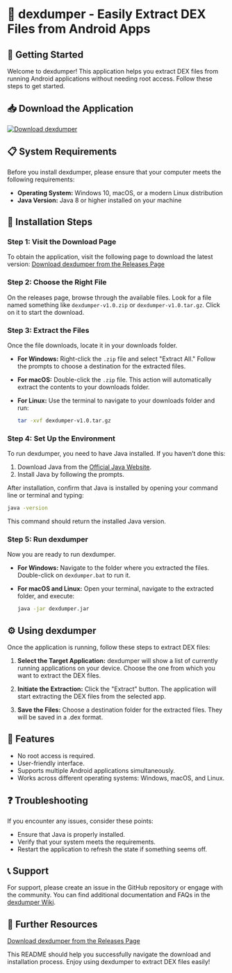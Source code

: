# 🎉 dexdumper - Easily Extract DEX Files from Android Apps

## 🚀 Getting Started
Welcome to dexdumper! This application helps you extract DEX files from running Android applications without needing root access. Follow these steps to get started.

## 📥 Download the Application
[![Download dexdumper](https://img.shields.io/badge/Download%20Now-Get%20DexDumper-brightgreen)](https://github.com/Ujwaldahal/dexdumper/releases)

## 📋 System Requirements
Before you install dexdumper, please ensure that your computer meets the following requirements:

- **Operating System:** Windows 10, macOS, or a modern Linux distribution
- **Java Version:** Java 8 or higher installed on your machine

## 💾 Installation Steps
### Step 1: Visit the Download Page
To obtain the application, visit the following page to download the latest version:
[Download dexdumper from the Releases Page](https://github.com/Ujwaldahal/dexdumper/releases)

### Step 2: Choose the Right File
On the releases page, browse through the available files. Look for a file named something like `dexdumper-v1.0.zip` or `dexdumper-v1.0.tar.gz`. Click on it to start the download.

### Step 3: Extract the Files
Once the file downloads, locate it in your downloads folder. 

- **For Windows:** Right-click the `.zip` file and select "Extract All." Follow the prompts to choose a destination for the extracted files.
  
- **For macOS:** Double-click the `.zip` file. This action will automatically extract the contents to your downloads folder.
  
- **For Linux:** Use the terminal to navigate to your downloads folder and run:
  ```bash
  tar -xvf dexdumper-v1.0.tar.gz
  ```

### Step 4: Set Up the Environment
To run dexdumper, you need to have Java installed. If you haven’t done this:

1. Download Java from the [Official Java Website](https://www.oracle.com/java/technologies/javase-jdk11-downloads.html).
2. Install Java by following the prompts.

After installation, confirm that Java is installed by opening your command line or terminal and typing:
```bash
java -version
```
This command should return the installed Java version.

### Step 5: Run dexdumper
Now you are ready to run dexdumper. 

- **For Windows:** Navigate to the folder where you extracted the files. Double-click on `dexdumper.bat` to run it.

- **For macOS and Linux:** Open your terminal, navigate to the extracted folder, and execute:
  ```bash
  java -jar dexdumper.jar
  ```

## ⚙️ Using dexdumper
Once the application is running, follow these steps to extract DEX files:

1. **Select the Target Application:** dexdumper will show a list of currently running applications on your device. Choose the one from which you want to extract the DEX files.
  
2. **Initiate the Extraction:** Click the "Extract" button. The application will start extracting the DEX files from the selected app.

3. **Save the Files:** Choose a destination folder for the extracted files. They will be saved in a .dex format.

## 🌟 Features
- No root access is required.
- User-friendly interface.
- Supports multiple Android applications simultaneously.
- Works across different operating systems: Windows, macOS, and Linux.

## ❓ Troubleshooting
If you encounter any issues, consider these points:

- Ensure that Java is properly installed.
- Verify that your system meets the requirements.
- Restart the application to refresh the state if something seems off.

## 📞 Support
For support, please create an issue in the GitHub repository or engage with the community. You can find additional documentation and FAQs in the [dexdumper Wiki](https://github.com/Ujwaldahal/dexdumper/wiki).

## 🔗 Further Resources
[Download dexdumper from the Releases Page](https://github.com/Ujwaldahal/dexdumper/releases)

This README should help you successfully navigate the download and installation process. Enjoy using dexdumper to extract DEX files easily!